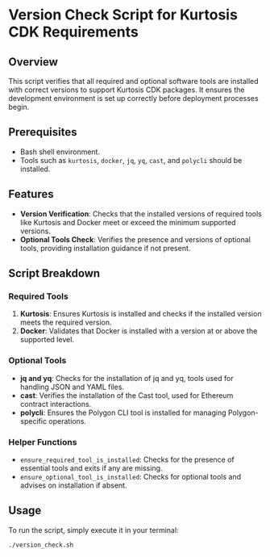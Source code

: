 # Version Check Script for Kurtosis CDK Requirements

## Overview

This script verifies that all required and optional software tools are installed with correct versions to support Kurtosis CDK packages. It ensures the development environment is set up correctly before deployment processes begin.

## Prerequisites

- Bash shell environment.
- Tools such as `kurtosis`, `docker`, `jq`, `yq`, `cast`, and `polycli` should be installed.

## Features

- **Version Verification**: Checks that the installed versions of required tools like Kurtosis and Docker meet or exceed the minimum supported versions.
- **Optional Tools Check**: Verifies the presence and versions of optional tools, providing installation guidance if not present.

## Script Breakdown

### Required Tools

1. **Kurtosis**: Ensures Kurtosis is installed and checks if the installed version meets the required version.
2. **Docker**: Validates that Docker is installed with a version at or above the supported level.

### Optional Tools

- **jq and yq**: Checks for the installation of jq and yq, tools used for handling JSON and YAML files.
- **cast**: Verifies the installation of the Cast tool, used for Ethereum contract interactions.
- **polycli**: Ensures the Polygon CLI tool is installed for managing Polygon-specific operations.

### Helper Functions

- `ensure_required_tool_is_installed`: Checks for the presence of essential tools and exits if any are missing.
- `ensure_optional_tool_is_installed`: Checks for optional tools and advises on installation if absent.

## Usage

To run the script, simply execute it in your terminal:

```bash
./version_check.sh

